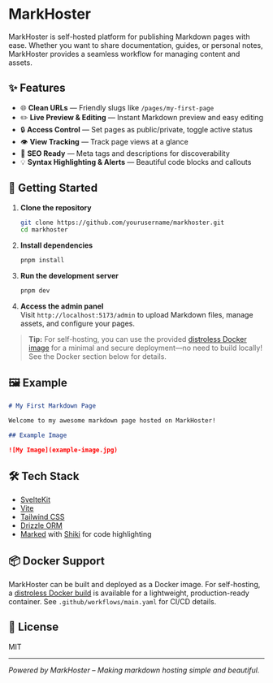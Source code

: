 # MarkHoster

MarkHoster is self-hosted platform for publishing Markdown pages with ease. Whether you want to share documentation, guides, or personal notes, MarkHoster provides a seamless workflow for managing content and assets.

## ✨ Features

- 🌐 **Clean URLs** — Friendly slugs like `/pages/my-first-page`
- ✏️ **Live Preview & Editing** — Instant Markdown preview and easy editing
- 🔒 **Access Control** — Set pages as public/private, toggle active status
- 👁️ **View Tracking** — Track page views at a glance
- 🚀 **SEO Ready** — Meta tags and descriptions for discoverability
- 💡 **Syntax Highlighting & Alerts** — Beautiful code blocks and callouts

## 🚀 Getting Started

1. **Clone the repository**
    ```bash
    git clone https://github.com/yourusername/markhoster.git
    cd markhoster
    ```

2. **Install dependencies**
    ```bash
    pnpm install
    ```

3. **Run the development server**
    ```bash
    pnpm dev
    ```

4. **Access the admin panel**  
    Visit `http://localhost:5173/admin` to upload Markdown files, manage assets, and configure your pages.

> **Tip:** For self-hosting, you can use the provided [distroless Docker image](./Dockerfile.distroless) for a minimal and secure deployment—no need to build locally! See the Docker section below for details.

## 🖼️ Example

```markdown
# My First Markdown Page

Welcome to my awesome markdown page hosted on MarkHoster!

## Example Image

![My Image](example-image.jpg)
```

## 🛠️ Tech Stack

- [SvelteKit](https://kit.svelte.dev/)
- [Vite](https://vitejs.dev/)
- [Tailwind CSS](https://tailwindcss.com/)
- [Drizzle ORM](https://orm.drizzle.team/)
- [Marked](https://marked.js.org/) with [Shiki](https://shiki.matsu.io/) for code highlighting

## 📦 Docker Support

MarkHoster can be built and deployed as a Docker image. For self-hosting, a [distroless Docker build](./Dockerfile.distroless) is available for a lightweight, production-ready container. See `.github/workflows/main.yaml` for CI/CD details.

## 📄 License

MIT

---

*Powered by MarkHoster – Making markdown hosting simple and beautiful.*